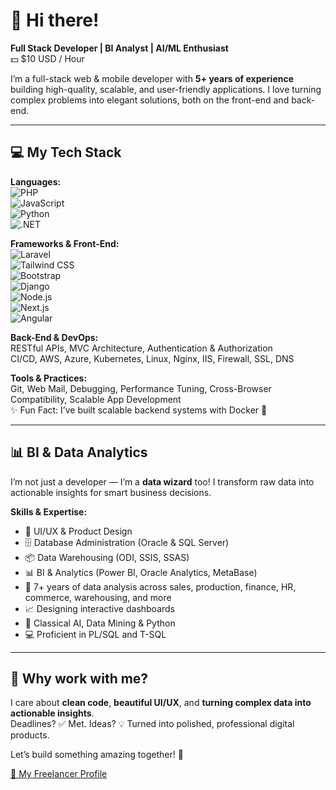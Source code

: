 # 👋 Hi there!

**Full Stack Developer | BI Analyst | AI/ML Enthusiast**  
💵 $10 USD / Hour  

I’m a full-stack web & mobile developer with **5+ years of experience** building high-quality, scalable, and user-friendly applications. I love turning complex problems into elegant solutions, both on the front-end and back-end.  

---

## 💻 My Tech Stack

**Languages:**  
![PHP](https://img.shields.io/badge/-PHP-777BB4?style=for-the-badge&logo=php&logoColor=white)  
![JavaScript](https://img.shields.io/badge/-JavaScript-F7DF1E?style=for-the-badge&logo=javascript&logoColor=black)  
![Python](https://img.shields.io/badge/-Python-3776AB?style=for-the-badge&logo=python&logoColor=white)  
![.NET](https://img.shields.io/badge/-.NET-512BD4?style=for-the-badge&logo=.net&logoColor=white)  

**Frameworks & Front-End:**  
![Laravel](https://img.shields.io/badge/-Laravel-FF2D20?style=for-the-badge&logo=laravel&logoColor=white)  
![Tailwind CSS](https://img.shields.io/badge/-Tailwind_CSS-06B6D4?style=for-the-badge&logo=tailwind-css&logoColor=white)  
![Bootstrap](https://img.shields.io/badge/-Bootstrap-7952B3?style=for-the-badge&logo=bootstrap&logoColor=white)  
![Django](https://img.shields.io/badge/-Django-092E20?style=for-the-badge&logo=django&logoColor=white)  
![Node.js](https://img.shields.io/badge/-Node.js-339933?style=for-the-badge&logo=node.js&logoColor=white)  
![Next.js](https://img.shields.io/badge/-Next.js-000000?style=for-the-badge&logo=next.js&logoColor=white)  
![Angular](https://img.shields.io/badge/-Angular-DD0031?style=for-the-badge&logo=angular&logoColor=white)  

**Back-End & DevOps:**  
RESTful APIs, MVC Architecture, Authentication & Authorization  
CI/CD, AWS, Azure, Kubernetes, Linux, Nginx, IIS, Firewall, SSL, DNS  

**Tools & Practices:**  
Git, Web Mail, Debugging, Performance Tuning, Cross-Browser Compatibility, Scalable App Development  
✨ Fun Fact: I’ve built scalable backend systems with Docker 🐳  

---

## 📊 BI & Data Analytics

I’m not just a developer — I’m a **data wizard** too! I transform raw data into actionable insights for smart business decisions.  

**Skills & Expertise:**  
- 🎨 UI/UX & Product Design  
- 🗄️ Database Administration (Oracle & SQL Server)  
- 📦 Data Warehousing (ODI, SSIS, SSAS)  
- 📊 BI & Analytics (Power BI, Oracle Analytics, MetaBase)  
- 🧮 7+ years of data analysis across sales, production, finance, HR, commerce, warehousing, and more  
- 📈 Designing interactive dashboards  
- 🤖 Classical AI, Data Mining & Python  
- 💻 Proficient in PL/SQL and T-SQL  

---

## 🚀 Why work with me?

I care about **clean code**, **beautiful UI/UX**, and **turning complex data into actionable insights**.  
Deadlines? ✅ Met. Ideas? 💡 Turned into polished, professional digital products.  

Let’s build something amazing together! 🌟  

[🔗 My Freelancer Profile](https://www.freelancer.com/u/albertc1996)
